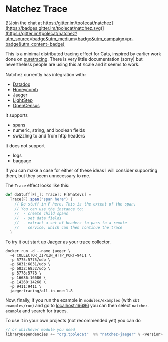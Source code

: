 # Natchez Trace

[![Join the chat at https://gitter.im/tpolecat/natchez](https://badges.gitter.im/tpolecat/natchez.svg)](https://gitter.im/tpolecat/natchez?utm_source=badge&utm_medium=badge&utm_campaign=pr-badge&utm_content=badge)

This is a minimal distributed tracing effect for Cats, inspired by earlier work done on [puretracing](https://github.com/tabdulradi/puretracing). There is very little documentation (sorry) but nevertheless people are using this at scale and it seems to work.

Natchez currently has integration with:

- [Datadog](https://www.datadoghq.com)
- [Honeycomb](https://www.honeycomb.io/)
- [Jaeger](https://www.jaegertracing.io/)
- [LightStep](https://lightstep.com)
- [OpenCensus](https://www.opencensus.io/)

It supports

- spans
- numeric, string, and boolean fields
- swizzling to and from http headers

It does not support

- logs
- baggage

If you can make a case for either of these ideas I will consider supporting them, but they seem unnecessary to me.

The `Trace` effect looks like this:

```scala
def doStuff[F[_]: Trace]: F[Whatevs] =
  Trace[F].span("span here") {
    // Do stuff in F here. This is the extent of the span.
    // You can use the instance to:
    //  - create child spans
    //  - set data fields
    //  - extract a set of headers to pass to a remote
    //    service, which can then continue the trace
  }
```

To try it out start up [Jaeger](https://www.jaegertracing.io/) as your trace collector.

```
docker run -d --name jaeger \
  -e COLLECTOR_ZIPKIN_HTTP_PORT=9411 \
  -p 5775:5775/udp \
  -p 6831:6831/udp \
  -p 6832:6832/udp \
  -p 5778:5778 \
  -p 16686:16686 \
  -p 14268:14268 \
  -p 9411:9411 \
  jaegertracing/all-in-one:1.8
```

Now, finally, if you run the example in `modules/examples` (with `sbt examples/run`) and go to [localhost:16686](http://localhost:16686) you can then select `natchez-example` and search for traces.

To use it in your own projects (not recommended yet) you can do

```scala
// or whichever module you need
libraryDependencies += "org.tpolecat"  %% "natchez-jaeger" % <version>
```

